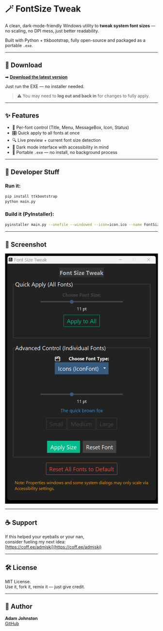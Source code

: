 # 🪄 FontSize Tweak

A clean, dark-mode-friendly Windows utility to **tweak system font sizes** — no scaling, no DPI mess, just better readability.

Built with Python + ttkbootstrap, fully open-source and packaged as a portable `.exe`.

---

## 💾 Download

➡ [**Download the latest version**](https://github.com/uxillary/font-size-tweak/releases/tag/v1.0.0)

Just run the EXE — no installer needed.  
> ⚠️ You may need to **log out and back in** for changes to fully apply.

---

## ✨ Features

- 🧩 Per-font control (Title, Menu, MessageBox, Icon, Status)
- 🎛️ Quick apply to all fonts at once
- 🔍 Live preview + current font size detection
- 🌙 Dark mode interface with accessibility in mind
- 🧊 Portable `.exe` — no install, no background process

---

## 🧪 Developer Stuff

### Run it:

```bash
pip install ttkbootstrap
python main.py
```

### Build it (PyInstaller):

```bash
pyinstaller main.py --onefile --windowed --icon=icon.ico --name FontSizeTweak --add-data "icon.ico;."
```

---

## 📸 Screenshot

![FontSize Tweak Preview](assets/screenshot.png)

---

## ☕ Support

If this helped your eyeballs or your nan,  
consider fueling my next idea:  
[https://coff.ee/admjski](https://coff.ee/admjski)

---

## 🛠️ License

MIT License.  
Use it, fork it, remix it — just give credit.

---

## 👤 Author

**Adam Johnston**  
[GitHub](https://github.com/uxillary)
